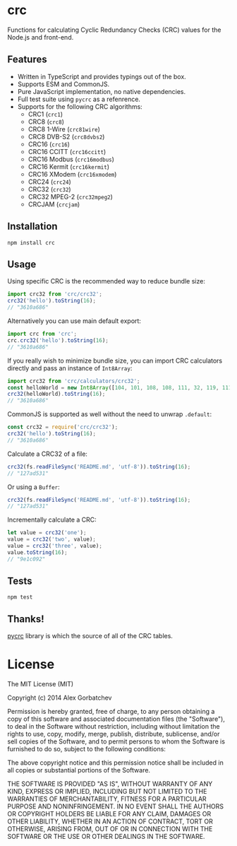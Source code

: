 # crc

Functions for calculating Cyclic Redundancy Checks (CRC) values for the Node.js and front-end.

## Features

- Written in TypeScript and provides typings out of the box.
- Supports ESM and CommonJS.
- Pure JavaScript implementation, no native dependencies.
- Full test suite using `pycrc` as a refenrence.
- Supports for the following CRC algorithms:
  - CRC1 (`crc1`)
  - CRC8 (`crc8`)
  - CRC8 1-Wire (`crc81wire`)
  - CRC8 DVB-S2 (`crc8dvbs2`)
  - CRC16 (`crc16`)
  - CRC16 CCITT (`crc16ccitt`)
  - CRC16 Modbus (`crc16modbus`)
  - CRC16 Kermit (`crc16kermit`)
  - CRC16 XModem (`crc16xmodem`)
  - CRC24 (`crc24`)
  - CRC32 (`crc32`)
  - CRC32 MPEG-2 (`crc32mpeg2`)
  - CRCJAM (`crcjam`)

## Installation

```
npm install crc
```

## Usage

Using specific CRC is the recommended way to reduce bundle size:

```js
import crc32 from 'crc/crc32';
crc32('hello').toString(16);
// "3610a686"
```

Alternatively you can use main default export:

```js
import crc from 'crc';
crc.crc32('hello').toString(16);
// "3610a686"
```

If you really wish to minimize bundle size, you can import CRC calculators directly and pass an instance of `Int8Array`:

```js
import crc32 from 'crc/calculators/crc32';
const helloWorld = new Int8Array([104, 101, 108, 108, 111, 32, 119, 111, 114, 108, 100]);
crc32(helloWorld).toString(16);
// "3610a686"
```

CommonJS is supported as well without the need to unwrap `.default`:

```js
const crc32 = require('crc/crc32');
crc32('hello').toString(16);
// "3610a686"
```

Calculate a CRC32 of a file:

```js
crc32(fs.readFileSync('README.md', 'utf-8')).toString(16);
// "127ad531"
```

Or using a `Buffer`:

```js
crc32(fs.readFileSync('README.md', 'utf-8')).toString(16);
// "127ad531"
```

Incrementally calculate a CRC:

```js
let value = crc32('one');
value = crc32('two', value);
value = crc32('three', value);
value.toString(16);
// "9e1c092"
```

## Tests

```
npm test
```

## Thanks!

[pycrc](http://www.tty1.net/pycrc/) library is which the source of all of the CRC tables.

# License

The MIT License (MIT)

Copyright (c) 2014 Alex Gorbatchev

Permission is hereby granted, free of charge, to any person obtaining a copy
of this software and associated documentation files (the "Software"), to deal
in the Software without restriction, including without limitation the rights
to use, copy, modify, merge, publish, distribute, sublicense, and/or sell
copies of the Software, and to permit persons to whom the Software is
furnished to do so, subject to the following conditions:

The above copyright notice and this permission notice shall be included in
all copies or substantial portions of the Software.

THE SOFTWARE IS PROVIDED "AS IS", WITHOUT WARRANTY OF ANY KIND, EXPRESS OR
IMPLIED, INCLUDING BUT NOT LIMITED TO THE WARRANTIES OF MERCHANTABILITY,
FITNESS FOR A PARTICULAR PURPOSE AND NONINFRINGEMENT. IN NO EVENT SHALL THE
AUTHORS OR COPYRIGHT HOLDERS BE LIABLE FOR ANY CLAIM, DAMAGES OR OTHER
LIABILITY, WHETHER IN AN ACTION OF CONTRACT, TORT OR OTHERWISE, ARISING FROM,
OUT OF OR IN CONNECTION WITH THE SOFTWARE OR THE USE OR OTHER DEALINGS IN
THE SOFTWARE.
